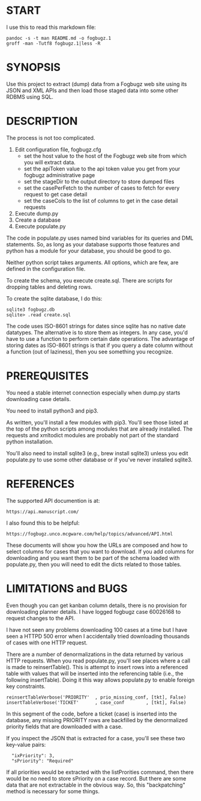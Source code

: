 # START

I use this to read this markdown file:

    pandoc -s -t man README.md -o fogbugz.1
    groff -man -Tutf8 fogbugz.1|less -R

# SYNOPSIS

Use this project to extract (dump) data from a Fogbugz web site using its JSON and XML APIs and then load those staged data into some other RDBMS using SQL.

# DESCRIPTION

The process is not too complicated.

1. Edit configuration file, fogbugz.cfg
    - set the host value to the host of the Fogbugz web site from which you will extract data.
    - set the apiToken value to the api token value you get from your fogbugz administrative page
    - set the stageDir to the output directory to store dumped files
    - set the casePerFetch to the number of cases to fetch for every request to get case detail
    - set the caseCols to the list of columns to get in the case detail requests
1. Execute dump.py
1. Create a database
1. Execute populate.py

The code in populate.py uses named bind variables for its queries and DML statements. So, as long as your database supports those features and python has a module for your database, you should be good to go.

Neither python script takes arguments. All options, which are few, are defined in the configuration file.

To create the schema, you execute create.sql. There are scripts for dropping tables and deleting rows.

To create the sqlite database, I do this:

    sqlite3 fogbugz.db
    sqlite> .read create.sql

The code uses ISO-8601 strings for dates since sqlite has no native date datatypes. The alternative is to store them as integers. In any case, you'd have to use a function to perform certain date operations. The advantage of storing dates as ISO-8601 strings is that if you query a date column without a function (out of laziness), then you see something you recognize.

# PREREQUISITES

You need a stable internet connection especially when dump.py starts downloading case details.

You need to install python3 and pip3.

As written, you'll install a few modules with pip3. You'll see those listed at the top of the python scripts among modules that are already installed. The requests and xmltodict modules are probably not part of the standard python installation.

You'll also need to install sqlite3 (e.g., brew install sqlite3) unless you edit populate.py to use some other database or if you've never installed sqlite3.

# REFERENCES

The supported API documention is at:

    https://api.manuscript.com/

I also found this to be helpful:

    https://fogbugz.unco.mcgware.com/help/topics/advanced/API.html

These documents will show you how the URLs are composed and how to select columns for cases that you want to download. If you add columns for downloading and you want them to be part of the schema loaded with populate.py, then you will need to edit the dicts related to those tables.

# LIMITATIONS and BUGS

Even though you can get kanban column details, there is no provision for downloading planner details. I have logged fogbugz case 60026168 to request changes to the API.

I have not seen any problems downloading 100 cases at a time but I have seen a HTTPD 500 error when I accidentally tried downloading thousands of cases with one HTTP request.

There are a number of denormalizations in the data returned by various HTTP requests. When you read populate.py, you'll see places where a call is made to reinsertTable(). This is attempt to insert rows into a referenced table with values that will be inserted into the referencing table (i.e., the following insertTable). Doing it this way allows populate.py to enable foreign key constraints.

    reinsertTableVerbose('PRIORITY'  , prio_missing_conf, [tkt], False)
    insertTableVerbose('TICKET'      , case_conf        , [tkt], False)

In this segment of the code, before a ticket (case) is inserted into the database, any missing PRIORITY rows are backfilled by the denormalized priority fields that are downloaded with a case.


If you inspect the JSON that is extracted for a case, you'll see these two key-value pairs:

      "ixPriority": 3,
      "sPriority": "Required"

If all priorities would be extracted with the listProrities command, then there would be no need to store sPriority on a case record. But there are some data that are not extractable in the obvious way. So, this "backpatching" method is necessary for some things.

